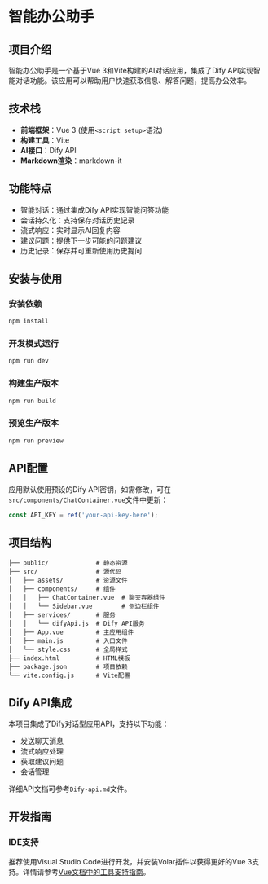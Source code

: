 # 智能办公助手

## 项目介绍

智能办公助手是一个基于Vue 3和Vite构建的AI对话应用，集成了Dify API实现智能对话功能。该应用可以帮助用户快速获取信息、解答问题，提高办公效率。

## 技术栈

- **前端框架**：Vue 3 (使用`<script setup>`语法)
- **构建工具**：Vite
- **AI接口**：Dify API
- **Markdown渲染**：markdown-it

## 功能特点

- 智能对话：通过集成Dify API实现智能问答功能
- 会话持久化：支持保存对话历史记录
- 流式响应：实时显示AI回复内容
- 建议问题：提供下一步可能的问题建议
- 历史记录：保存并可重新使用历史提问

## 安装与使用

### 安装依赖

```bash
npm install
```

### 开发模式运行

```bash
npm run dev
```

### 构建生产版本

```bash
npm run build
```

### 预览生产版本

```bash
npm run preview
```

## API配置

应用默认使用预设的Dify API密钥，如需修改，可在`src/components/ChatContainer.vue`文件中更新：

```javascript
const API_KEY = ref('your-api-key-here');
```

## 项目结构

```
├── public/             # 静态资源
├── src/                # 源代码
│   ├── assets/         # 资源文件
│   ├── components/     # 组件
│   │   ├── ChatContainer.vue  # 聊天容器组件
│   │   └── Sidebar.vue        # 侧边栏组件
│   ├── services/       # 服务
│   │   └── difyApi.js  # Dify API服务
│   ├── App.vue         # 主应用组件
│   ├── main.js         # 入口文件
│   └── style.css       # 全局样式
├── index.html          # HTML模板
├── package.json        # 项目依赖
└── vite.config.js      # Vite配置
```

## Dify API集成

本项目集成了Dify对话型应用API，支持以下功能：

- 发送聊天消息
- 流式响应处理
- 获取建议问题
- 会话管理

详细API文档可参考`Dify-api.md`文件。

## 开发指南

### IDE支持

推荐使用Visual Studio Code进行开发，并安装Volar插件以获得更好的Vue 3支持。详情请参考[Vue文档中的工具支持指南](https://vuejs.org/guide/scaling-up/tooling.html#ide-support)。
